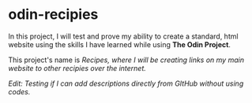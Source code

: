 # odin-recipies
<p>In this project, I will test and prove my ability to create a standard, html website using the skills I have learned while using <strong>The Odin Project</strong>.<p>
<p>This project's name is <em>Recipes<em>, where I will be creating links on my main website to other recipies over the internet.<p>
<p> Edit: Testing if I can add descriptions directly from GItHub without using codes.
